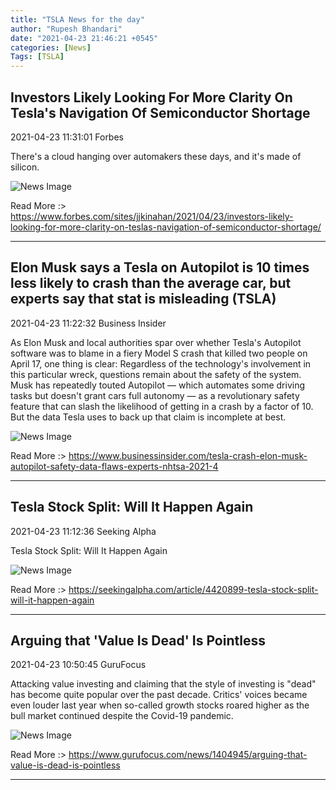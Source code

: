 ```yaml
---
title: "TSLA News for the day"
author: "Rupesh Bhandari"
date: "2021-04-23 21:46:21 +0545"
categories: [News]
Tags: [TSLA]
---
```


## Investors Likely Looking For More Clarity On Tesla's Navigation Of Semiconductor Shortage

2021-04-23 11:31:01 Forbes

There's a cloud hanging over automakers these days, and it's made of silicon.

![News Image](https://cdn.snapi.dev/images/v1/x/o/investors-likely-looking-for-more-clarity-on-teslas-navigation-of-semiconductor-shortage-782385.jpg)

Read More :> <https://www.forbes.com/sites/jjkinahan/2021/04/23/investors-likely-looking-for-more-clarity-on-teslas-navigation-of-semiconductor-shortage/>

---
    
## Elon Musk says a Tesla on Autopilot is 10 times less likely to crash than the average car, but experts say that stat is misleading (TSLA)

2021-04-23 11:22:32 Business Insider

As Elon Musk and local authorities spar over whether Tesla's Autopilot software was to blame in a fiery Model S crash that killed two people on April 17, one thing is clear: Regardless of the technology's involvement in this particular wreck, questions remain about the safety of the system. Musk has repeatedly touted Autopilot — which automates some driving tasks but doesn't grant cars full autonomy — as a revolutionary safety feature that can slash the likelihood of getting in a crash by a factor of 10. But the data Tesla uses to back up that claim is incomplete at best.

![News Image](https://cdn.snapi.dev/images/v1/e/l/elon-musk-says-a-tesla-on-autopilot-is-10-times-less-likely-to-crash-than-the-average-car-but-experts-say-that-stat-is-misleading-782380.jpg)

Read More :> <https://www.businessinsider.com/tesla-crash-elon-musk-autopilot-safety-data-flaws-experts-nhtsa-2021-4>

---
    
## Tesla Stock Split: Will It Happen Again

2021-04-23 11:12:36 Seeking Alpha

Tesla Stock Split: Will It Happen Again

![News Image](https://cdn.snapi.dev/images/v1/k/h/tesl112-1-782332.jpg)

Read More :> <https://seekingalpha.com/article/4420899-tesla-stock-split-will-it-happen-again>

---
    
## Arguing that 'Value Is Dead' Is Pointless

2021-04-23 10:50:45 GuruFocus

Attacking value investing and claiming that the style of investing is "dead" has become quite popular over the past decade. Critics' voices became even louder last year when so-called growth stocks roared higher as the bull market continued despite the Covid-19 pandemic.

![News Image](https://cdn.snapi.dev/images/v1/9/0/computer-electronic5-782254.jpg)

Read More :> <https://www.gurufocus.com/news/1404945/arguing-that-value-is-dead-is-pointless>

---
    